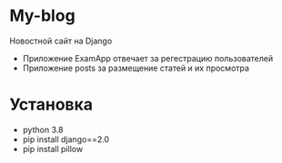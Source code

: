 # My-blog
Новостной сайт на Django 
- Приложение ExamApp отвечает за регестрацию пользователей
- Приложение posts за размещение статей и их просмотра
# Установка
- python 3.8
- pip install django==2.0
- pip install pillow
